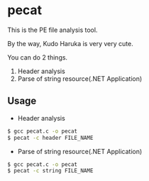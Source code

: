 # pecat
This is the PE file analysis tool.

By the way, Kudo Haruka is very very cute.

You can do 2 things.

1. Header analysis
2. Parse of string resource(.NET Application)

## Usage
- Header analysis
```sh
$ gcc pecat.c -o pecat
$ pecat -c header FILE_NAME
```

- Parse of string resource(.NET Application)
```sh
$ gcc pecat.c -o pecat
$ pecat -c string FILE_NAME
```

